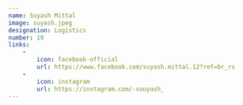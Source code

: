 ```yaml
---
name: Suyash Mittal
image: suyash.jpeg
designation: Logistics
number: 19
links:
    -
        icon: facebook-official
        url: https://www.facebook.com/suyash.mittal.12?ref=br_rs
    -
        icon: instagram
        url: https://instagram.com/-suuyash_
---
```

